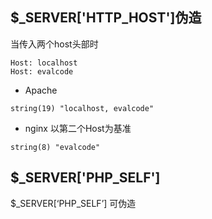 ## $_SERVER['HTTP_HOST']伪造

当传入两个host头部时

```
Host: localhost
Host: evalcode
```

- Apache

```
string(19) "localhost, evalcode"
```

- nginx  以第二个Host为基准

```
string(8) "evalcode"
```

## $_SERVER['PHP_SELF']

$_SERVER[‘PHP_SELF’] 可伪造